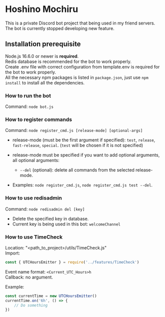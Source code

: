 # Hoshino Mochiru

This is a private Discord bot project that being used in my friend servers.
The bot is currently stopped developing new feature.

## Installation prerequisite

Node.js 16.6.0 or newer is **required**.  
Redis database is recommended for the bot to work properly.  
Create .env file with correct configuration from template.env is required for the bot to work properly.  
All the necessary npm packages is listed in ```package.json```, just use ```npm install``` to install all the dependencies.  

### How to run the bot

Command: ```node bot.js```

### How to register commands

Command: ```node register_cmd.js [release-mode] [optional-args]```

- release-mode (must be the first argument if specified): ```test```, ```release```, ```fast-release```, ```special```.
  (```test``` will be chosen if it is not specified)
- release-mode must be specified if you want to add optional arguments, all optional arguments:
  - ```--del``` (optional): delete all commands from the selected release-mode.

- Examples: ```node register_cmd.js```, ```node register_cmd.js test --del```.

### How to use redisadmin

Command: ```node redisadmin del [key]```

- Delete the specified key in database.
- Current key is being used in this bot: ```welcomeChannel```

### How to use TimeCheck

Location: "\<path_to_project\>/utils/TimeCheck.js"  
Import:

```js
const { UTCHoursEmitter } = require('../features/TimeCheck')
```  

Event name format: ```<Current_UTC_Hours>h```  
Callback: no argument.

Example:

```js
const currentTime = new UTCHoursEmitter()
currentTime.on('6h', () => {
    // Do something
})
```
